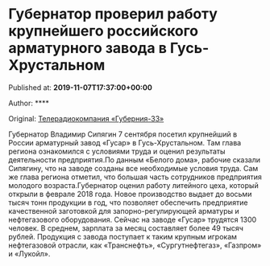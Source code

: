 
# Губернатор проверил работу крупнейшего российского арматурного завода в Гусь-Хрустальном

Published at: **2019-11-07T17:37:00+00:00**

Author: ****

Original: [Телерадиокомпания «Губерния-33»](http://trc33.ru/news/power/gubernator-proveril-rabotu-krupneyshego-rossiyskogo-armaturnogo-zavoda-v-gus-khrustalnom/)

Губернатор Владимир Сипягин 7 сентября посетил крупнейший в России арматурный завод «Гусар» в Гусь-Хрустальном. Там глава региона ознакомился с условиями труда и оценил результаты деятельности предприятия.По данным «Белого дома», рабочие сказали Сипягину, что на заводе созданы все необходимые условия труда. Сам же глава региона отметил, что большая часть сотрудников предприятия молодого возраста.Губернатор оценил работу литейного цеха, который открыли в феврале 2018 года. Новое производство выдает до восьми тысяч тонн продукции в год, что позволяет обеспечить предприятие качественной заготовкой для запорно-регулирующей арматуры и нефтегазового оборудования.
Сейчас на заводе «Гусар» трудятся 1300 человек. В среднем, зарплата за месяц составляет более 49 тысяч рублей. Продукция с завода поступает к таким крупным игрокам нефтегазовой отрасли, как «Транснефть», «Сургутнефтегаз», «Газпром» и «Лукойл».
